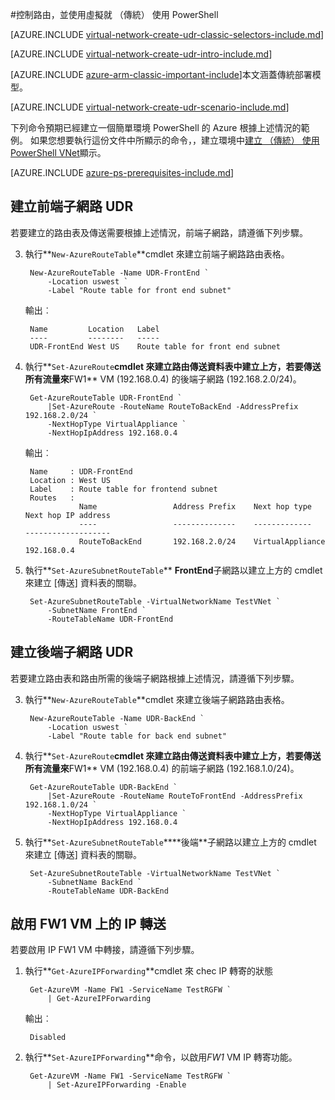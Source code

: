 <properties 
   pageTitle="控制路由，並使用傳統的部署模型中使用 PowerShell 虛擬就 |Microsoft Azure"
   description="瞭解如何控制 VNets 傳統部署模型中使用 PowerShell 中路由"
   services="virtual-network"
   documentationCenter="na"
   authors="jimdial"
   manager="carmonm"
   editor=""
   tags="azure-service-management"
/>
<tags  
   ms.service="virtual-network"
   ms.devlang="na"
   ms.topic="article"
   ms.tgt_pltfrm="na"
   ms.workload="infrastructure-services"
   ms.date="02/02/2016"
   ms.author="jdial" />

#<a name="control-routing-and-use-virtual-appliances-classic-using-powershell"></a>控制路由，並使用虛擬就 （傳統） 使用 PowerShell

[AZURE.INCLUDE [virtual-network-create-udr-classic-selectors-include.md](../../includes/virtual-network-create-udr-classic-selectors-include.md)]

[AZURE.INCLUDE [virtual-network-create-udr-intro-include.md](../../includes/virtual-network-create-udr-intro-include.md)]

[AZURE.INCLUDE [azure-arm-classic-important-include](../../includes/azure-arm-classic-important-include.md)]本文涵蓋傳統部署模型。

[AZURE.INCLUDE [virtual-network-create-udr-scenario-include.md](../../includes/virtual-network-create-udr-scenario-include.md)]

下列命令預期已經建立一個簡單環境 PowerShell 的 Azure 根據上述情況的範例。 如果您想要執行這份文件中所顯示的命令，，建立環境中[建立 （傳統） 使用 PowerShell VNet](virtual-networks-create-vnet-classic-netcfg-ps.md)顯示。

[AZURE.INCLUDE [azure-ps-prerequisites-include.md](../../includes/azure-ps-prerequisites-include.md)]

## <a name="create-the-udr-for-the-front-end-subnet"></a>建立前端子網路 UDR
若要建立的路由表及傳送需要根據上述情況，前端子網路，請遵循下列步驟。

3. 執行**`New-AzureRouteTable`**cmdlet 來建立前端子網路路由表格。

        New-AzureRouteTable -Name UDR-FrontEnd `
            -Location uswest `
            -Label "Route table for front end subnet"

    輸出︰

        Name         Location   Label                          
        ----         --------   -----                          
        UDR-FrontEnd West US    Route table for front end subnet

4. 執行**`Set-AzureRoute`**cmdlet 來建立路由傳送資料表中建立上方，若要傳送所有流量來**FW1** VM (192.168.0.4) 的後端子網路 (192.168.2.0/24)。
    
        Get-AzureRouteTable UDR-FrontEnd `
            |Set-AzureRoute -RouteName RouteToBackEnd -AddressPrefix 192.168.2.0/24 `
            -NextHopType VirtualAppliance `
            -NextHopIpAddress 192.168.0.4

    輸出︰

        Name     : UDR-FrontEnd
        Location : West US
        Label    : Route table for frontend subnet
        Routes   : 
                   Name                 Address Prefix    Next hop type        Next hop IP address
                   ----                 --------------    -------------        -------------------
                   RouteToBackEnd       192.168.2.0/24    VirtualAppliance     192.168.0.4  

5. 執行**`Set-AzureSubnetRouteTable`** **FrontEnd**子網路以建立上方的 cmdlet 來建立 [傳送] 資料表的關聯。

        Set-AzureSubnetRouteTable -VirtualNetworkName TestVNet `
            -SubnetName FrontEnd `
            -RouteTableName UDR-FrontEnd
 
## <a name="create-the-udr-for-the-back-end-subnet"></a>建立後端子網路 UDR
若要建立路由表和路由所需的後端子網路根據上述情況，請遵循下列步驟。

3. 執行**`New-AzureRouteTable`**cmdlet 來建立後端子網路路由表格。

        New-AzureRouteTable -Name UDR-BackEnd `
            -Location uswest `
            -Label "Route table for back end subnet"

4. 執行**`Set-AzureRoute`**cmdlet 來建立路由傳送資料表中建立上方，若要傳送所有流量來**FW1** VM (192.168.0.4) 的前端子網路 (192.168.1.0/24)。

        Get-AzureRouteTable UDR-BackEnd `
            |Set-AzureRoute -RouteName RouteToFrontEnd -AddressPrefix 192.168.1.0/24 `
            -NextHopType VirtualAppliance `
            -NextHopIpAddress 192.168.0.4

5. 執行**`Set-AzureSubnetRouteTable`****後端**子網路以建立上方的 cmdlet 來建立 [傳送] 資料表的關聯。

        Set-AzureSubnetRouteTable -VirtualNetworkName TestVNet `
            -SubnetName BackEnd `
            -RouteTableName UDR-BackEnd

## <a name="enable-ip-forwarding-on-the-fw1-vm"></a>啟用 FW1 VM 上的 IP 轉送
若要啟用 IP FW1 VM 中轉接，請遵循下列步驟。

1. 執行**`Get-AzureIPForwarding`**cmdlet 來 chec IP 轉寄的狀態

        Get-AzureVM -Name FW1 -ServiceName TestRGFW `
            | Get-AzureIPForwarding

    輸出︰

        Disabled

2. 執行**`Set-AzureIPForwarding`**命令，以啟用*FW1* VM IP 轉寄功能。

        Get-AzureVM -Name FW1 -ServiceName TestRGFW `
            | Set-AzureIPForwarding -Enable
